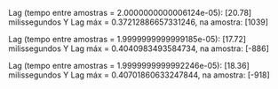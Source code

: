 Lag (tempo entre amostras = 2.0000000000006124e-05): [20.78] milissegundos
Y Lag máx = 0.37212886657331246, na amostra: [1039]

Lag (tempo entre amostras = 1.9999999999999185e-05): [17.72] milissegundos
Y Lag máx = 0.4040983493584734, na amostra: [-886]

Lag (tempo entre amostras = 1.9999999999992246e-05): [18.36] milissegundos
Y Lag máx = 0.40701860633247844, na amostra: [-918]